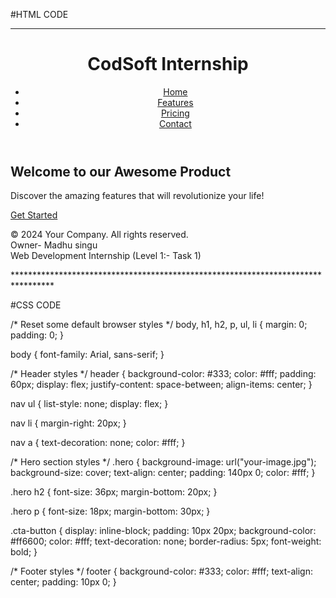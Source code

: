 #HTML CODE
****************************************************************************************
<!DOCTYPE html>
<html lang="en">
  <head>
    <meta charset="UTF-8" />
    <meta name="viewport" content="width=device-width, initial-scale=1.0" />
    <link rel="stylesheet" href="style.css" />
    <title>Madhu Landing Page</title>
  </head>
  <body>
    <header>
      <h1>CodSoft Internship</h1>
      <nav>
        <ul>
          <li><a href="#">Home</a></li>
          <li><a href="#">Features</a></li>
          <li><a href="#">Pricing</a></li>
          <li><a href="#">Contact</a></li>
        </ul>
      </nav>
    </header>
    <section class="hero">
      <h2>Welcome to our Awesome Product</h2>
      <p>Discover the amazing features that will revolutionize your life!</p>
      <a href="#" class="cta-button">Get Started</a>
    </section>
    
<footer>
      <p>
        &copy; 2024 Your Company. All rights reserved.<br />
        Owner- Madhu singu<br />
        Web Development Internship (Level 1:- Task 1)
      </p>
    </footer>
  </body>
</html>
*********************************************************************************

#CSS CODE

/* Reset some default browser styles */
body,
h1,
h2,
p,
ul,
li {
  margin: 0;
  padding: 0;
}

body {
  font-family: Arial, sans-serif;
}

/* Header styles */
header {
  background-color: #333;
  color: #fff;
  padding: 60px;
  display: flex;
  justify-content: space-between;
  align-items: center;
}

nav ul {
  list-style: none;
  display: flex;
}

nav li {
  margin-right: 20px;
}

nav a {
  text-decoration: none;
  color: #fff;
}

/* Hero section styles */
.hero {
  background-image: url("your-image.jpg");
  background-size: cover;
  text-align: center;
  padding: 140px 0;
  color: #fff;
}

.hero h2 {
  font-size: 36px;
  margin-bottom: 20px;
}

.hero p {
  font-size: 18px;
  margin-bottom: 30px;
}

.cta-button {
  display: inline-block;
  padding: 10px 20px;
  background-color: #ff6600;
  color: #fff;
  text-decoration: none;
  border-radius: 5px;
  font-weight: bold;
}

/* Footer styles */
footer {
  background-color: #333;
  color: #fff;
  text-align: center;
  padding: 10px 0;
}
